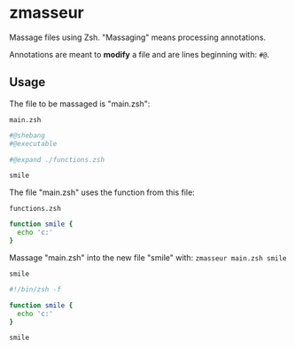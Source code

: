 # zmasseur

Massage files using Zsh. "Massaging" means processing annotations.

Annotations are meant to **modify** a file and are lines beginning with: `#@`.

## Usage

The file to be massaged is "main.zsh":

`main.zsh`

```sh
#@shebang
#@executable

#@expand ./functions.zsh

smile
````

The file "main.zsh" uses the function from this file:

`functions.zsh`

```sh
function smile {
  echo 'c:'
}
```

 Massage "main.zsh" into the new file "smile" with: `zmasseur main.zsh smile`


`smile`

```sh
#!/bin/zsh -f

function smile {
  echo 'c:'
}

smile
```
